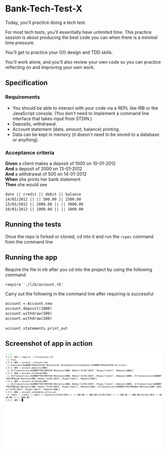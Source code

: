 # Bank-Tech-Test-X

Today, you'll practice doing a tech test.

For most tech tests, you'll essentially have unlimited time.  This practice session is about producing the best code you can when there is a minimal time pressure.

You'll get to practice your OO design and TDD skills.

You'll work alone, and you'll also review your own code so you can practice reflecting on and improving your own work.

## Specification

### Requirements

* You should be able to interact with your code via a REPL like IRB or the JavaScript console.  (You don't need to implement a command line interface that takes input from STDIN.)
* Deposits, withdrawal.
* Account statement (date, amount, balance) printing.
* Data can be kept in memory (it doesn't need to be stored to a database or anything).

### Acceptance criteria

**Given** a client makes a deposit of 1000 on 10-01-2012  
**And** a deposit of 2000 on 13-01-2012  
**And** a withdrawal of 500 on 14-01-2012  
**When** she prints her bank statement  
**Then** she would see

```
date || credit || debit || balance
14/01/2012 || || 500.00 || 2500.00
13/01/2012 || 2000.00 || || 3000.00
10/01/2012 || 1000.00 || || 1000.00
```
## Running the tests

Once the repo is forked or cloned, cd into it and run the ```rspec``` command from the command line

## Running the app

Require the file in irb after you cd into the project by using the following command
```
require './lib/account.rb'
```

Carry out the following in the command line after requiring is successful
```
account = Account.new
account.deposit(1000)
account.withdraw(500)
account.withdraw(200)

account.statements.print_out
```

## Screenshot of app in action

![](assets/README-a05692cc.png)

